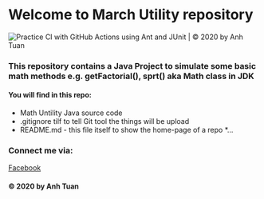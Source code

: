 # Welcome to March Utility repository
![Practice CI with GitHub Actions using Ant and JUnit | © 2020 by Anh Tuan](https://github.com/Xpeter-Bear/math-util/workflows/Practice%20CI%20with%20GitHub%20Actions%20using%20Ant%20and%20JUnit%20%7C%20%C2%A9%202020%20by%20Anh%20Tuan/badge.svg)
### This repository contains a Java Project to simulate some basic math methods e.g. getFactorial(), sprt() aka Math class in JDK

#### You will find in this repo:
* Math Untility Java source code
* .gitignore tilf to tell Git tool the things will be upload
* README.md - this file itself to show the home-page of a repo
*...

### Connect me via:
[Facebook](https://www.facebook.com/anhtuan130899)



#### © 2020 by Anh Tuan

